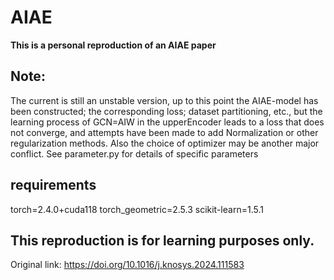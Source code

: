 # AIAE
**This is a personal reproduction of an AIAE paper**

## Note:
The current is still an unstable version, up to this point the AIAE-model has been constructed; the corresponding loss; dataset partitioning, etc., but the learning process of GCN=AIW in the upperEncoder leads to a loss that does not converge, and attempts have been made to add Normalization or other regularization methods. Also the choice of optimizer may be another major conflict. See parameter.py for details of specific parameters

## requirements
torch=2.4.0+cuda118
torch_geometric=2.5.3
scikit-learn=1.5.1

## This reproduction is for learning purposes only.

Original link: https://doi.org/10.1016/j.knosys.2024.111583
